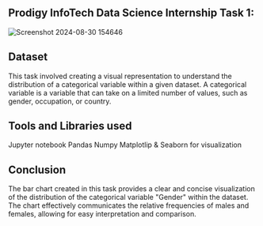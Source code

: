 ## Prodigy InfoTech Data Science Internship Task 1:
![Screenshot 2024-08-30 154646](https://github.com/user-attachments/assets/9321b68f-11d9-4c46-bb59-069a97bf8da3)
## Dataset
This task involved creating a visual representation to understand the distribution of a categorical variable within a given dataset. A categorical variable is a variable that can take on a limited number of values, such as gender, occupation, or country.
## Tools and Libraries used
Jupyter notebook
Pandas
Numpy
Matplotlip & Seaborn for visualization
## Conclusion
The bar chart created in this task provides a clear and concise visualization of the distribution of the categorical variable "Gender" within the dataset. The chart effectively communicates the relative frequencies of males and females, allowing for easy interpretation and comparison.
